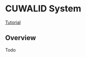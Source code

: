 # CUWALID System

<a href="/tutorials/#cuwalid-tutorial" class="btn btn--primary">Tutorial</a>

## Overview
Todo
